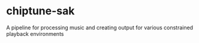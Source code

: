 # chiptune-sak
A pipeline for processing music and creating output for various constrained playback environments
